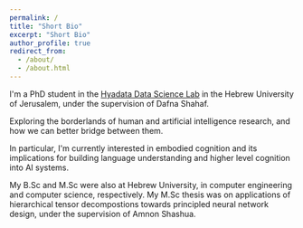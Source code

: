 ```yaml
---
permalink: /
title: "Short Bio"
excerpt: "Short Bio"
author_profile: true
redirect_from:
  - /about/
  - /about.html
---
```

I'm a PhD student in the [Hyadata Data Science Lab](http://www.hyadatalab.com/) in the Hebrew University of Jerusalem, under the supervision of Dafna Shahaf.

Exploring the borderlands of human and artificial intelligence research, and how we can better bridge between them.

In particular, I'm currently interested in embodied cognition and its implications for building language understanding and higher level cognition into AI systems. 

My B.Sc and M.Sc were also at Hebrew University, in computer engineering and computer science, respectively. My M.Sc thesis was on applications of hierarchical tensor decompostions towards principled neural network design, under the supervision of Amnon Shashua.
